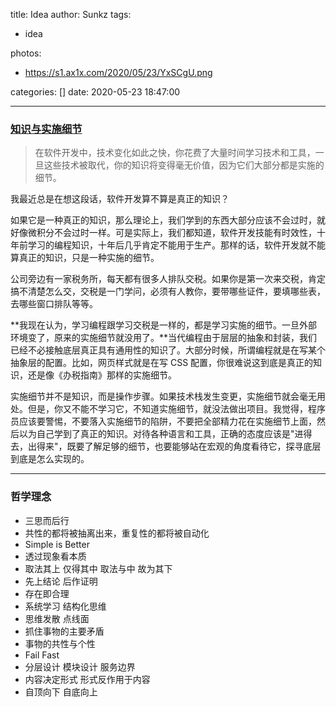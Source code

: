 title: Idea
author: Sunkz
tags:
  - idea

photos:

- https://s1.ax1x.com/2020/05/23/YxSCgU.png

categories: []
date: 2020-05-23 18:47:00

---

### [知识与实施细节](http://www.ruanyifeng.com/blog/2018/10/weekly-issue-28.html)

> 在软件开发中，技术变化如此之快，你花费了大量时间学习技术和工具，一旦这些技术被取代，你的知识将变得毫无价值，因为它们大部分都是实施的细节。

我最近总是在想这段话，软件开发算不算是真正的知识？

如果它是一种真正的知识，那么理论上，我们学到的东西大部分应该不会过时，就好像微积分不会过时一样。可是实际上，我们都知道，软件开发技能有时效性，十年前学习的编程知识，十年后几乎肯定不能用于生产。那样的话，软件开发就不能算真正的知识，只是一种实施的细节。

公司旁边有一家税务所，每天都有很多人排队交税。如果你是第一次来交税，肯定搞不清楚怎么交，交税是一门学问，必须有人教你，要带哪些证件，要填哪些表，去哪些窗口排队等等。

**我现在认为，学习编程跟学习交税是一样的，都是学习实施的细节。一旦外部环境变了，原来的实施细节就没用了。**当代编程由于层层的抽象和封装，我们已经不必接触底层真正具有通用性的知识了。大部分时候，所谓编程就是在写某个抽象层的配置。比如，网页样式就是在写 CSS 配置，你很难说这到底是真正的知识，还是像《办税指南》那样的实施细节。

实施细节并不是知识，而是操作步骤。如果技术栈发生变更，实施细节就会毫无用处。但是，你又不能不学习它，不知道实施细节，就没法做出项目。我觉得，程序员应该要警惕，不要落入实施细节的陷阱，不要把全部精力花在实施细节上面，然后以为自己学到了真正的知识。对待各种语言和工具，正确的态度应该是"进得去，出得来"，既要了解足够的细节，也要能够站在宏观的角度看待它，探寻底层到底是怎么实现的。

------

### 哲学理念

- 三思而后行
- 共性的都将被抽离出来，重复性的都将被自动化
- Simple is Better
- 透过现象看本质
- 取法其上 仅得其中 取法与中 故为其下
- 先上结论 后作证明
- 存在即合理
- 系统学习 结构化思维
- 思维发散 点线面
- 抓住事物的主要矛盾
- 事物的共性与个性
- Fail Fast
- 分层设计 模块设计 服务边界
- 内容决定形式 形式反作用于内容
- 自顶向下 自底向上

